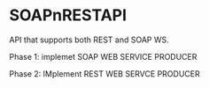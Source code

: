 # SOAPnRESTAPI

API that supports both REST and SOAP WS.

Phase 1: implemet SOAP WEB SERVICE PRODUCER

Phase 2: IMplement REST WEB SERVCE PRODUCER
